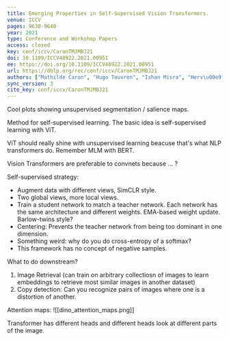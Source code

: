 ```yaml
---
title: Emerging Properties in Self-Supervised Vision Transformers.
venue: ICCV
pages: 9630-9640
year: 2021
type: Conference and Workshop Papers
access: closed
key: conf/iccv/CaronTMJMBJ21
doi: 10.1109/ICCV48922.2021.00951
ee: https://doi.org/10.1109/ICCV48922.2021.00951
url: https://dblp.org/rec/conf/iccv/CaronTMJMBJ21
authors: ["Mathilde Caron", "Hugo Touvron", "Ishan Misra", "Herv\u00e9 J\u00e9gou", "Julien Mairal", "Piotr Bojanowski", "Armand Joulin"]
sync_version: 3
cite_key: conf/iccv/CaronTMJMBJ21
---
```


Cool plots showing unsupervised segmentation / salience maps.

Method for self-supervised learning. The basic idea is self-supervised learning with ViT.

ViT should really shine with unsupervised learning beacuse that's what NLP transformers do. Remember MLM with BERT.

Vision Transformers are preferable to convnets because ... ?

Self-supervised strategy:

 - Augment data with different views, SimCLR style.
 - Two global views, more local views.
 - Train a student network to match a teacher network. Each network has the same architecture and different weights. EMA-based weight update. Barlow-twins style?
 - Centering: Prevents the teacher network from being too dominant in one dimension.
 - Something weird: why do you do cross-entropy of a softmax?
 - This framework has no concept of negative samples.

What to do downstream?
 1. Image Retrieval (can train on arbitrary collectiosn of images to learn embeddings to retrieve most similar images in another dataset)
 2. Copy detection: Can you recognize pairs of images where one is a distortion of another.


Attention maps:
![[dino_attention_maps.png]]

Transformer has different heads and different heads look at different parts of the image.

